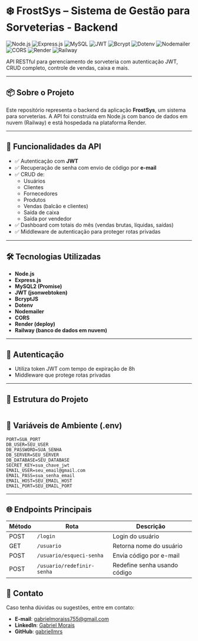 # ❄️ FrostSys – Sistema de Gestão para Sorveterias - Backend
![Node.js](https://img.shields.io/badge/node.js-339933?style=for-the-badge&logo=nodedotjs&logoColor=white)
![Express.js](https://img.shields.io/badge/express.js-000000?style=for-the-badge&logo=express&logoColor=white)
![MySQL](https://img.shields.io/badge/mysql2-4479A1?style=for-the-badge&logo=mysql&logoColor=white)
![JWT](https://img.shields.io/badge/jwt-000000?style=for-the-badge&logo=jsonwebtokens&logoColor=white)
![Bcrypt](https://img.shields.io/badge/bcryptjs-E2B714?style=for-the-badge&logo=veracrypt&logoColor=black)
![Dotenv](https://img.shields.io/badge/dotenv-8DD6F9?style=for-the-badge&logo=dotenv&logoColor=black)
![Nodemailer](https://img.shields.io/badge/nodemailer-EA4335?style=for-the-badge&logo=gmail&logoColor=white)
![CORS](https://img.shields.io/badge/cors-4B8BBE?style=for-the-badge&logo=fastapi&logoColor=white)
![Render](https://img.shields.io/badge/render-000000?style=for-the-badge&logo=render&logoColor=white)
![Railway](https://img.shields.io/badge/railway-0B0D0E?style=for-the-badge&logo=railway&logoColor=white)

<p >
  API RESTful para gerenciamento de sorveteria com autenticação JWT, CRUD completo, controle de vendas, caixa e mais.
</p>

---

## 📦 Sobre o Projeto

Este repositório representa o backend da aplicação **FrostSys**, um sistema para sorveterias. A API foi construída em Node.js com banco de dados em nuvem (Railway) e está hospedada na plataforma Render.

---

## 🚀 Funcionalidades da API

- ✅ Autenticação com **JWT**
- ✅ Recuperação de senha com envio de código por **e-mail**
- ✅ CRUD de:
  - Usuários
  - Clientes
  - Fornecedores
  - Produtos
  - Vendas (balcão e clientes)
  - Saída de caixa
  - Saída por vendedor
- ✅ Dashboard com totais do mês (vendas brutas, líquidas, saídas)
- ✅ Middleware de autenticação para proteger rotas privadas

---

## 🛠️ Tecnologias Utilizadas

- **Node.js**
- **Express.js**
- **MySQL2 (Promise)**
- **JWT (jsonwebtoken)**
- **BcryptJS**
- **Dotenv**
- **Nodemailer**
- **CORS**
- **Render (deploy)**
- **Railway (banco de dados em nuvem)**

---

## 🔐 Autenticação

- Utiliza token JWT com tempo de expiração de 8h
- Middleware que protege rotas privadas

---

## 📁 Estrutura do Projeto
```bash

```
## 🔧 Variáveis de Ambiente (.env)

```env
PORT=SUA_PORT
DB_USER=SEU_USER
DB_PASSWORD=SUA_SENHA
DB_SERVER=SEU_SERVER
DB_DATABASE=SEU_DATABASE
SECRET_KEY=sua_chave_jwt
EMAIL_USER=seu_email@gmail.com
EMAIL_PASS=sua_senha_email
EMAIL_HOST=SEU_EMAIL_HOST
EMAIL_PORT=SEU_EMAIL_PORT
```
---

## 🌐 Endpoints Principais
| Método | Rota                       | Descrição                    |
| ------ | -------------------------- | ---------------------------- |
| POST   | `/login`                   | Login do usuário             |
| GET    | `/usuario`                 | Retorna nome do usuário      |
| POST   | `/usuario/esqueci-senha`   | Envia código por e-mail      |
| POST   | `/usuario/redefinir-senha` | Redefine senha usando código |

## 📩 Contato

Caso tenha dúvidas ou sugestões, entre em contato:

- **E-mail**: [gabrielmoraiss755@gmail.com](mailto:gabrielmoraiss755@gmail.com)
- **LinkedIn**: [Gabriel Morais](https://www.linkedin.com/in/gabriel-morais-649016295/)
- **GitHub**: [gabriellmrs](https://github.com/gabriellmrs)

